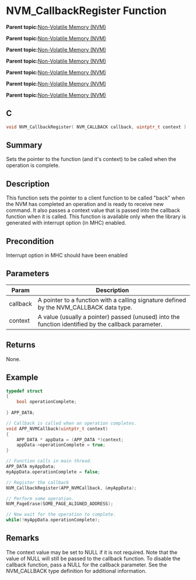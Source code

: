 # NVM\_CallbackRegister Function

**Parent topic:**[Non-Volatile Memory \(NVM\)](GUID-A1DC59E3-704B-445E-BE7D-D91D9DADD4A1.md)

**Parent topic:**[Non-Volatile Memory \(NVM\)](GUID-04191B57-EC62-4B95-AF5B-93EDB447F6D9.md)

**Parent topic:**[Non-Volatile Memory \(NVM\)](GUID-C41BA1D1-EFF7-435E-901E-9A87AC140FE6.md)

**Parent topic:**[Non-Volatile Memory \(NVM\)](GUID-12DDB483-6D09-44C5-85F0-913D0B5A77E8.md)

**Parent topic:**[Non-Volatile Memory \(NVM\)](GUID-DBFE92F8-C187-4C24-98FB-E04BB9C2248E.md)

**Parent topic:**[Non-Volatile Memory \(NVM\)](GUID-06D0A6A6-55BF-4C5F-8CFB-864ED17D97ED.md)

**Parent topic:**[Non-Volatile Memory \(NVM\)](GUID-B0854C03-A30D-4E50-A3A5-948BE02E7EE8.md)

## C

```c
void NVM_CallbackRegister( NVM_CALLBACK callback, uintptr_t context )
```

## Summary

Sets the pointer to the function \(and it's context\) to be called when the operation is complete.

## Description

This function sets the pointer to a client function to be called "back" when the NVM has completed an operation and is ready to receive new command. It also passes a context value that is passed into the callback function when it is called. This function is available only when the library is generated with interrupt option \(in MHC\) enabled.

## Precondition

Interrupt option in MHC should have been enabled

## Parameters

|Param|Description|
|-----|-----------|
|callback|A pointer to a function with a calling signature defined by the NVM\_CALLBACK data type.|
|context|A value \(usually a pointer\) passed \(unused\) into the function identified by the callback parameter.|

## Returns

None.

## Example

```c
typedef struct
{
    bool operationComplete;
    
} APP_DATA;

// Callback is called when an operation completes.
void APP_NVMCallback(uintptr_t context)
{
    APP_DATA * appData = (APP_DATA *)context;
    appData->operationComplete = true;
}

// Function calls in main thread.
APP_DATA myAppData;
myAppData.operationComplete = false;

// Register the callback
NVM_CallbackRegister(APP_NVMCallback, &myAppData);

// Perform some operation.
NVM_PageErase(SOME_PAGE_ALIGNED_ADDRESS);

// Now wait for the operation to complete.
while(!myAppData.operationComplete);

```

## Remarks

The context value may be set to NULL if it is not required. Note that the value of NULL will still be passed to the callback function. To disable the callback function, pass a NULL for the callback parameter. See the NVM\_CALLBACK type definition for additional information.

